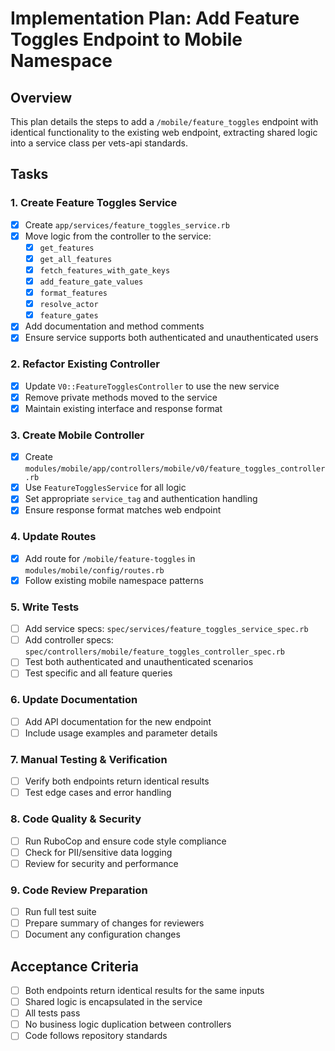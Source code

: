 # Implementation Plan: Add Feature Toggles Endpoint to Mobile Namespace

## Overview
This plan details the steps to add a `/mobile/feature_toggles` endpoint with identical functionality to the existing web endpoint, extracting shared logic into a service class per vets-api standards.

## Tasks

### 1. Create Feature Toggles Service
- [x] Create `app/services/feature_toggles_service.rb`
- [x] Move logic from the controller to the service:
  - [x] `get_features`
  - [x] `get_all_features`
  - [x] `fetch_features_with_gate_keys`
  - [x] `add_feature_gate_values`
  - [x] `format_features`
  - [x] `resolve_actor`
  - [x] `feature_gates`
- [x] Add documentation and method comments
- [x] Ensure service supports both authenticated and unauthenticated users

### 2. Refactor Existing Controller
- [x] Update `V0::FeatureTogglesController` to use the new service
- [x] Remove private methods moved to the service
- [x] Maintain existing interface and response format

### 3. Create Mobile Controller
- [x] Create `modules/mobile/app/controllers/mobile/v0/feature_toggles_controller.rb`
- [x] Use `FeatureTogglesService` for all logic
- [x] Set appropriate `service_tag` and authentication handling
- [x] Ensure response format matches web endpoint

### 4. Update Routes
- [x] Add route for `/mobile/feature-toggles` in `modules/mobile/config/routes.rb`
- [x] Follow existing mobile namespace patterns

### 5. Write Tests
- [ ] Add service specs: `spec/services/feature_toggles_service_spec.rb`
- [ ] Add controller specs: `spec/controllers/mobile/feature_toggles_controller_spec.rb`
- [ ] Test both authenticated and unauthenticated scenarios
- [ ] Test specific and all feature queries

### 6. Update Documentation
- [ ] Add API documentation for the new endpoint
- [ ] Include usage examples and parameter details

### 7. Manual Testing & Verification
- [ ] Verify both endpoints return identical results
- [ ] Test edge cases and error handling

### 8. Code Quality & Security
- [ ] Run RuboCop and ensure code style compliance
- [ ] Check for PII/sensitive data logging
- [ ] Review for security and performance

### 9. Code Review Preparation
- [ ] Run full test suite
- [ ] Prepare summary of changes for reviewers
- [ ] Document any configuration changes

## Acceptance Criteria
- [ ] Both endpoints return identical results for the same inputs
- [ ] Shared logic is encapsulated in the service
- [ ] All tests pass
- [ ] No business logic duplication between controllers
- [ ] Code follows repository standards
